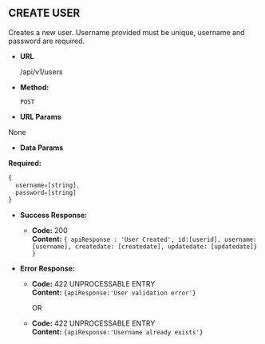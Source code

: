 **CREATE USER**
----
  Creates a new user.  Username provided must be unique, username and password are required.

* **URL**

  /api/v1/users

* **Method:**

  `POST`

*  **URL Params**

  None

* **Data Params**

**Required:**
```javascript
{
  username=[string],
  password=[string]
}
```  
* **Success Response:**

  * **Code:** 200 <br />
    **Content:** `{ apiResponse : 'User Created', id:[userid], username: [username], createdate: [createdate], updatedate: [updatedate]} }`

* **Error Response:**

  * **Code:** 422 UNPROCESSABLE ENTRY <br />
    **Content:** `{apiResponse:'User validation error'}`

    OR

  * **Code:** 422 UNPROCESSABLE ENTRY <br />
    **Content:** `{apiResponse:'Username already exists'}`
